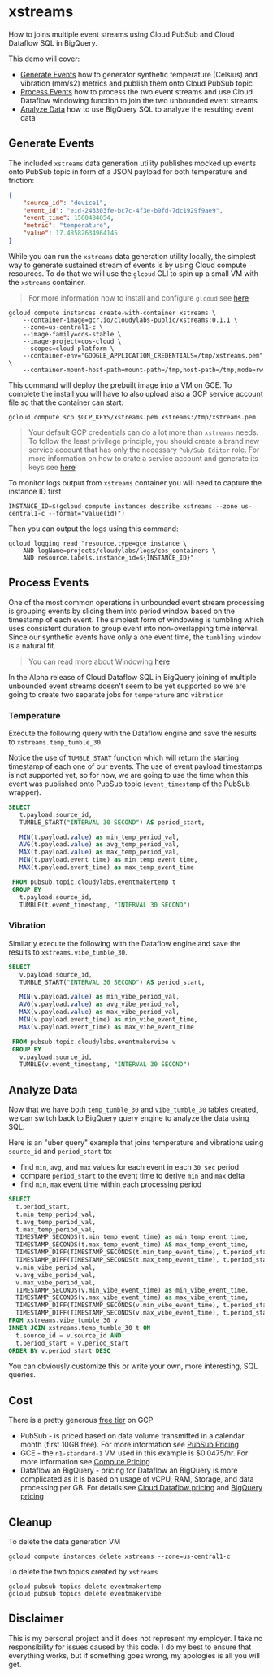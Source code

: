 # xstreams

How to joins multiple event streams using Cloud PubSub and Cloud Dataflow SQL in BigQuery.

This demo will cover:

* [Generate Events](#generate-events) how to generator synthetic temperature (Celsius) and vibration (mm/s2) metrics and publish them onto Cloud PubSub topic
* [Process Events](#process-events) how to process the two event streams and use Cloud Dataflow windowing function to join the two unbounded event streams
* [Analyze Data](#analyze-data) how to use BigQuery SQL to analyze the resulting event data

## Generate Events

The included `xstreams` data generation utility publishes mocked up events onto PubSub topic in form of a JSON payload for both temperature and friction:

```json
{
    "source_id": "device1",
    "event_id": "eid-243303fe-bc7c-4f3e-b9fd-7dc1929f9ae9",
    "event_time": 1560484054,
    "metric": "temperature",
    "value": 17.48582634964145
}
```

While you can run the `xstreams` data generation utility locally, the simplest way to generate sustained stream of events is by using Cloud compute resources. To do that we will use the `glcoud` CLI to spin up a small VM with the `xstreams` container.

> For more information how to install and configure `glcoud` see [here](https://cloud.google.com/sdk/install)


```shell
gcloud compute instances create-with-container xstreams \
    --container-image=gcr.io/cloudylabs-public/xstreams:0.1.1 \
    --zone=us-central1-c \
    --image-family=cos-stable \
    --image-project=cos-cloud \
    --scopes=cloud-platform \
    --container-env="GOOGLE_APPLICATION_CREDENTIALS=/tmp/xstreams.pem" \
    --container-mount-host-path=mount-path=/tmp,host-path=/tmp,mode=rw
```

This command will deploy the prebuilt image into a VM on GCE. To complete the install you will have to also upload also a GCP service account file so that the container can start.

```shell
gcloud compute scp $GCP_KEYS/xstreams.pem xstreams:/tmp/xstreams.pem
```

> Your default GCP credentials can do a lot more than `xstreams` needs. To follow the least privilege principle, you should create a brand new service account that has only the necessary `Pub/Sub Editor` role. For more information on how to crate a service account and generate its keys see [here](https://cloud.google.com/iam/docs/creating-managing-service-accounts)

To monitor logs output from `xstreams` container you will need to capture the instance ID first

```shell
INSTANCE_ID=$(gcloud compute instances describe xstreams --zone us-central1-c --format="value(id)")
```

Then you can output the logs using this command:

```shell
gcloud logging read "resource.type=gce_instance \
    AND logName=projects/cloudylabs/logs/cos_containers \
    AND resource.labels.instance_id=${INSTANCE_ID}"
```


## Process Events

One of the most common operations in unbounded event stream processing is grouping events by slicing them into period window based on the timestamp of each event. The simplest form of windowing is tumbling which uses consistent duration to group event into non-overlapping time interval. Since our synthetic events have only a one event time, the `tumbling window` is a natural fit.

> You can read more about Windowing [here](https://cloud.google.com/dataflow/docs/guides/sql/streaming-pipeline-basics)

In the Alpha release of Cloud Dataflow SQL in BigQuery joining of multiple unbounded event streams doesn't seem to be yet supported so we are going to create two separate jobs for `temperature` and `vibration`

### Temperature

Execute the following query with the Dataflow engine and save the results to `xstreams.temp_tumble_30`.

Notice the use of `TUMBLE_START` function which will return the starting timestamp of each one of our events. The use of event payload timestamps is not supported yet, so for now, we are going to use the time when this event was published onto PubSub topic (`event_timestamp` of the PubSub wrapper).

```sql
SELECT
   t.payload.source_id,
   TUMBLE_START("INTERVAL 30 SECOND") AS period_start,

   MIN(t.payload.value) as min_temp_period_val,
   AVG(t.payload.value) as avg_temp_period_val,
   MAX(t.payload.value) as max_temp_period_val,
   MIN(t.payload.event_time) as min_temp_event_time,
   MAX(t.payload.event_time) as max_temp_event_time

 FROM pubsub.topic.cloudylabs.eventmakertemp t
 GROUP BY
   t.payload.source_id,
   TUMBLE(t.event_timestamp, "INTERVAL 30 SECOND")
```

### Vibration

Similarly execute the following with the Dataflow engine and save the results to `xstreams.vibe_tumble_30`.

```sql
SELECT
   v.payload.source_id,
   TUMBLE_START("INTERVAL 30 SECOND") AS period_start,

   MIN(v.payload.value) as min_vibe_period_val,
   AVG(v.payload.value) as avg_vibe_period_val,
   MAX(v.payload.value) as max_vibe_period_val,
   MIN(v.payload.event_time) as min_vibe_event_time,
   MAX(v.payload.event_time) as max_vibe_event_time

 FROM pubsub.topic.cloudylabs.eventmakervibe v
 GROUP BY
   v.payload.source_id,
   TUMBLE(v.event_timestamp, "INTERVAL 30 SECOND")
```

## Analyze Data

Now that we have both `temp_tumble_30` and `vibe_tumble_30` tables created, we can switch back to BigQuery query engine to analyze the data using SQL.

Here is an "uber query" example that joins temperature and vibrations using `source_id` and `period_start` to:

* find `min`, `avg`, and `max` values for each event in each `30 sec` period
* compare `period_start` to the event time to derive `min` and `max` delta
* find `min`, `max` event time within each processing period

```sql
SELECT
  t.period_start,
  t.min_temp_period_val,
  t.avg_temp_period_val,
  t.max_temp_period_val,
  TIMESTAMP_SECONDS(t.min_temp_event_time) as min_temp_event_time,
  TIMESTAMP_SECONDS(t.max_temp_event_time) AS max_temp_event_time,
  TIMESTAMP_DIFF(TIMESTAMP_SECONDS(t.min_temp_event_time), t.period_start, SECOND) as first_temp_period_event_time,
  TIMESTAMP_DIFF(TIMESTAMP_SECONDS(t.max_temp_event_time), t.period_start, SECOND) as last_temp_period_event_time,
  v.min_vibe_period_val,
  v.avg_vibe_period_val,
  v.max_vibe_period_val,
  TIMESTAMP_SECONDS(v.min_vibe_event_time) as min_vibe_event_time,
  TIMESTAMP_SECONDS(v.max_vibe_event_time) as max_vibe_event_time,
  TIMESTAMP_DIFF(TIMESTAMP_SECONDS(v.min_vibe_event_time), t.period_start, SECOND) as first_vibe_period_event_time,
  TIMESTAMP_DIFF(TIMESTAMP_SECONDS(v.max_vibe_event_time), t.period_start, SECOND) as last_vibe_period_event_time
FROM xstreams.vibe_tumble_30 v
INNER JOIN xstreams.temp_tumble_30 t ON
  t.source_id = v.source_id AND
  t.period_start = v.period_start
ORDER BY v.period_start DESC
```

You can obviously customize this or write your own, more interesting, SQL queries.

## Cost

There is a pretty generous [free tier](https://cloud.google.com/free/) on GCP

* PubSub - is priced based on data volume transmitted in a calendar month (first 10GB free). For more information see [PubSub Pricing](https://cloud.google.com/pubsub/pricing)
* GCE - the `n1-standard-1` VM used in this example is $0.0475/hr. For more information see [Compute Pricing](https://cloud.google.com/compute/pricing)
* Dataflow an BigQuery - pricing for Dataflow an BigQuery is more complicated as it is based on usage of vCPU, RAM, Storage, and data processing per GB. For details see [Cloud Dataflow pricing](https://cloud.google.com/dataflow/pricing) and [BigQuery pricing](https://cloud.google.com/bigquery/pricing)

## Cleanup

To delete the data generation VM

```shell
gcloud compute instances delete xstreams --zone=us-central1-c
```

To delete the two topics created by `xstreams`

```shell
gcloud pubsub topics delete eventmakertemp
gcloud pubsub topics delete eventmakervibe
```


## Disclaimer

This is my personal project and it does not represent my employer. I take no responsibility for issues caused by this code. I do my best to ensure that everything works, but if something goes wrong, my apologies is all you will get.

